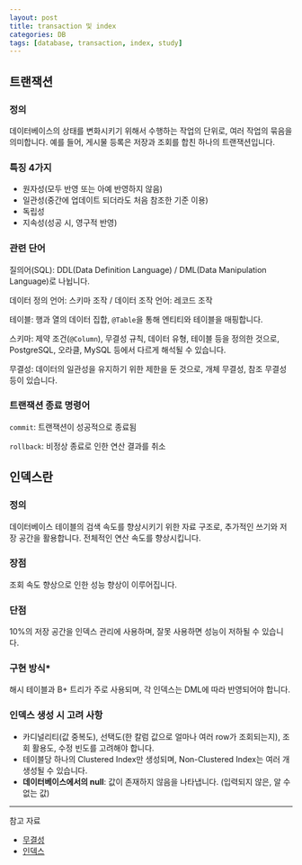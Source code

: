 ```yaml
---
layout: post
title: transaction 및 index
categories: DB
tags: [database, transaction, index, study]
---
```


## 트랜잭션

### 정의

데이터베이스의 상태를 변화시키기 위해서 수행하는 작업의 단위로, 여러 작업의 묶음을 의미합니다. 예를 들어, 게시물 등록은 저장과 조회를 합친 하나의 트랜잭션입니다.

### 특징 4가지
- 원자성(모두 반영 또는 아예 반영하지 않음)
- 일관성(중간에 업데이트 되더라도 처음 참조한 기준 이용)
- 독립성
- 지속성(성공 시, 영구적 반영)

### 관련 단어

질의어(SQL): DDL(Data Definition Language) / DML(Data Manipulation Language)로 나뉩니다.

데이터 정의 언어: 스키마 조작 / 데이터 조작 언어: 레코드 조작 

테이블: 행과 열의 데이터 집합, `@Table`을 통해 엔티티와 테이블을 매핑합니다.

스키마: 제약 조건(`@Column`), 무결성 규칙, 데이터 유형, 테이블 등을 정의한 것으로, PostgreSQL, 오라클, MySQL 등에서 다르게 해석될 수 있습니다.

무결성: 데이터의 일관성을 유지하기 위한 제한을 둔 것으로, 개체 무결성, 참조 무결성 등이 있습니다.

### 트랜잭션 종료 명령어

`commit`: 트랜잭션이 성공적으로 종료됨

`rollback`: 비정상 종료로 인한 연산 결과를 취소


## 인덱스란

### 정의

데이터베이스 테이블의 검색 속도를 향상시키기 위한 자료 구조로, 추가적인 쓰기와 저장 공간을 활용합니다. 전체적인 연산 속도를 향상시킵니다.

### 장점

조회 속도 향상으로 인한 성능 향상이 이루어집니다.

### 단점

10%의 저장 공간을 인덱스 관리에 사용하며, 잘못 사용하면 성능이 저하될 수 있습니다.

### 구현 방식*

해시 테이블과 B+ 트리가 주로 사용되며, 각 인덱스는 DML에 따라 반영되어야 합니다.

### 인덱스 생성 시 고려 사항
- 카디널리티(값 중복도), 선택도(한 칼럼 값으로 얼마나 여러 row가 조회되는지), 조회 활용도, 수정 빈도를 고려해야 합니다.
- 테이블당 하나의 Clustered Index만 생성되며, Non-Clustered Index는 여러 개 생성될 수 있습니다.
- **데이터베이스에서의 null**: 값이 존재하지 않음을 나타냅니다. (입력되지 않은, 알 수 없는 값)

---

참고 자료

- [무결성](https://untitledtblog.tistory.com/123)
- [인덱스](https://mangkyu.tistory.com/96)
